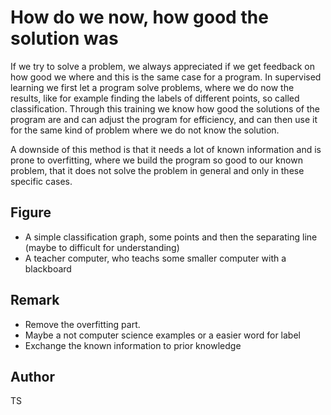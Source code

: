 <!-- BEGIN TITLE -->
# How do we now, how good the solution was
<!-- END TITLE -->

<!-- BEGIN BODY -->
If we try to solve a problem, we always appreciated if we get feedback on how good we where and this is the same case for a program.
In supervised learning we first let a program solve  problems,
where we do now the results, like for example finding the labels of different points, so called classification. 
Through this training we know how good the solutions of the program are and can adjust the program for efficiency,
and can then use it for the same kind of problem where we do not know the solution. 

A downside of this method is that it needs a lot of known information and is prone to overfitting,
where we build the program so good to our known problem, that it does not solve the problem in general and only in these specific cases. 

<!-- END BODY -->


## Figure
* A simple classification graph, some points and then the separating line (maybe to difficult for understanding)
* A teacher computer, who teachs some smaller computer with a blackboard



<!-- BEGIN OPTIONAL -->
## Remark
* Remove the overfitting part.
* Maybe a not computer science examples or a easier word for label
* Exchange the known information to prior knowledge
<!-- END OPTIONAL -->



## Author
<!-- BEGIN AUTHOR -->
TS
<!-- END AUTHOR -->
